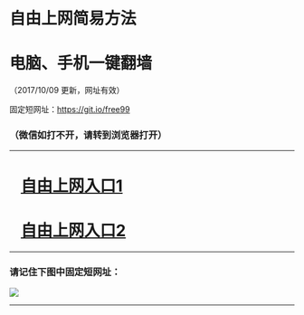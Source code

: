 ﻿# 自由上网简易方法

# 电脑、手机一键翻墙

（2017/10/09 更新，网址有效）

固定短网址：https://git.io/free99

### （微信如打不开，请转到浏览器打开）


***





# &nbsp;&nbsp; <a href="http://ft1418925480.fwq-tz-1001.info/fwqtz01.html?t=100900111229 " target="_blank">自由上网入口1</a>
# &nbsp;&nbsp; <a href="http://ft2436017753.fwq-tz-1002.info/fwqtz02.html?t=100900126377 " target="_blank">自由上网入口2</a>
***

### 请记住下图中固定短网址：

<img src="https://s3-us-west-2.amazonaws.com/fwq-1001/yjfq-20170905okok.png" /> 


***

